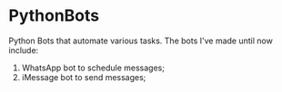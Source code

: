 # PythonBots
Python Bots that automate various tasks.
The bots I've made until now include:
1) WhatsApp bot to schedule messages;
2) iMessage bot to send messages;
